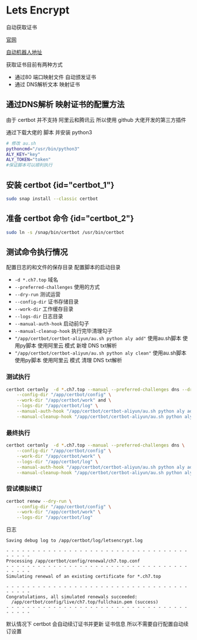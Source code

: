# Lets Encrypt

自动获取证书

[官网](https://letsencrypt.org/zh-cn/)

[自动机器人地址](https://certbot.eff.org/)

获取证书目前有两种方式

- 通过80 端口映射文件 自动颁发证书
- 通过 DNS解析文本 映射证书

## 通过DNS解析 映射证书的配置方法

由于 certbot 并不支持 阿里云和腾讯云 所以使用 github 大佬开发的第三方插件

[](https://github.com/ywdblog/certbot-letencrypt-wildcardcertificates-alydns-au)

通过下载大佬的 脚本 并安装 python3

```Bash
# 修改 au.sh 
pythoncmd="/usr/bin/python3"
ALY_KEY="key"
ALY_TOKEN="token"
#保证脚本可以顺利执行

```

## 安装 certbot {id="certbot_1"}

```Bash
sudo snap install --classic certbot
```

## 准备 certbot 命令 {id="certbot_2"}

```Bash
sudo ln -s /snap/bin/certbot /usr/bin/certbot
```

## 测试命令执行情况

配置日志的和文件的保存目录 配置脚本的启动目录

- `-d *.ch7.top` 域名
- `--preferred-challenges` 使用的方式
- `--dry-run` 测试运营
- `--config-dir` 证书存储目录
- `--work-dir` 工作缓存目录
- `--logs-dir` 日志目录
- `--manual-auth-hook` 启动前勾子
- `--manual-cleanup-hook` 执行完毕清理勾子
- `"/app/certbot/certbot-aliyun/au.sh python aly add"` 使用au.sh脚本 使用py脚本 使用阿里云 模式 新增 DNS txt解析
- `"/app/certbot/certbot-aliyun/au.sh python aly clean"` 使用au.sh脚本 使用py脚本 使用阿里云 模式 清理 DNS txt解析

### 测试执行

```Bash
certbot certonly  -d *.ch7.top --manual --preferred-challenges dns --dry-run \
    --config-dir "/app/certbot/config" \
    --work-dir "/app/certbot/work" and \
    --logs-dir "/app/certbot/log" \
    --manual-auth-hook "/app/certbot/certbot-aliyun/au.sh python aly add" \
    --manual-cleanup-hook "/app/certbot/certbot-aliyun/au.sh python aly clean"
```

### 最终执行

```Bash
certbot certonly  -d *.ch7.top --manual --preferred-challenges dns \
    --config-dir "/app/certbot/config" \
    --work-dir "/app/certbot/work" \
    --logs-dir "/app/certbot/log" \
    --manual-auth-hook "/app/certbot/certbot-aliyun/au.sh python aly add"  \
    --manual-cleanup-hook "/app/certbot/certbot-aliyun/au.sh python aly clean"
```

### 尝试模拟续订

```Bash
certbot renew --dry-run \
    --config-dir "/app/certbot/config" \
    --work-dir "/app/certbot/work" \
    --logs-dir "/app/certbot/log"
```

日志

```
Saving debug log to /app/certbot/log/letsencrypt.log

- - - - - - - - - - - - - - - - - - - - - - - - - - - - - - - - - - - - - - - -
Processing /app/certbot/config/renewal/ch7.top.conf
- - - - - - - - - - - - - - - - - - - - - - - - - - - - - - - - - - - - - - - -
Simulating renewal of an existing certificate for *.ch7.top

- - - - - - - - - - - - - - - - - - - - - - - - - - - - - - - - - - - - - - - -
Congratulations, all simulated renewals succeeded: 
  /app/certbot/config/live/ch7.top/fullchain.pem (success)
- - - - - - - - - - - - - - - - - - - - - - - - - - - - - - - - - - - - - - - -
```

默认情况下 certbot 会自动续订证书并更新 证书信息 所以不需要自行配置自动续订设置